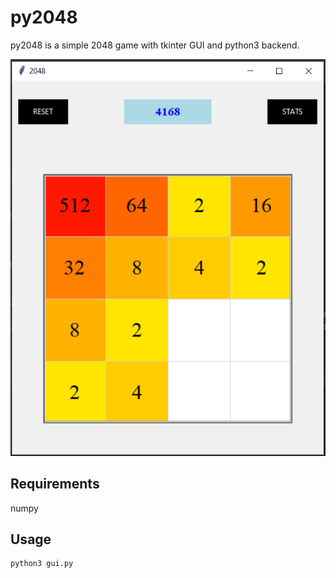 # py2048
py2048 is a simple 2048 game with tkinter GUI and python3 backend. 

![Alt text](screenshots/game.png)

## Requirements
numpy

## Usage
```bash
python3 gui.py
```

